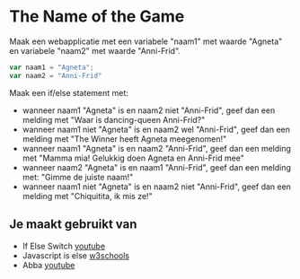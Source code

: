 # The Name of the Game

Maak een webapplicatie met een variabele "naam1" met waarde "Agneta" en variabele "naam2" met waarde "Anni-Frid". 

```javascript
var naam1 = "Agneta";
var naam2 = "Anni-Frid"
```

Maak een if/else statement met:
- wanneer naam1 "Agneta" is en naam2 niet "Anni-Frid", geef dan een melding met "Waar is dancing-queen Anni-Frid?"
- wanneer naam1 niet "Agneta" is en naam2 wel "Anni-Frid", geef dan een melding met "The Winner heeft Agneta meegenomen!"
- wanneer naam1 "Agneta" is en naam2 "Anni-Frid", geef dan een melding met "Mamma mia! Gelukkig doen Agneta en Anni-Frid mee"
- wanneer naam2 "Agneta" is en naam1 "Anni-Frid", geef dan een melding met: "Gimme de juiste naam!"
- wanneer naam1 niet "Agneta" is en naam2 niet "Anni-Frid", geef dan een melding met "Chiquitita, ik mis ze!"

## Je maakt gebruikt van
- If Else Switch [youtube](https://www.youtube.com/watch?v=ndXEEG3kZOU)
- Javascript is else [w3schools](https://www.w3schools.com/js/js_if_else.asp)
- Abba [youtube](https://www.youtube.com/watch?v=Sj_9CiNkkn4)